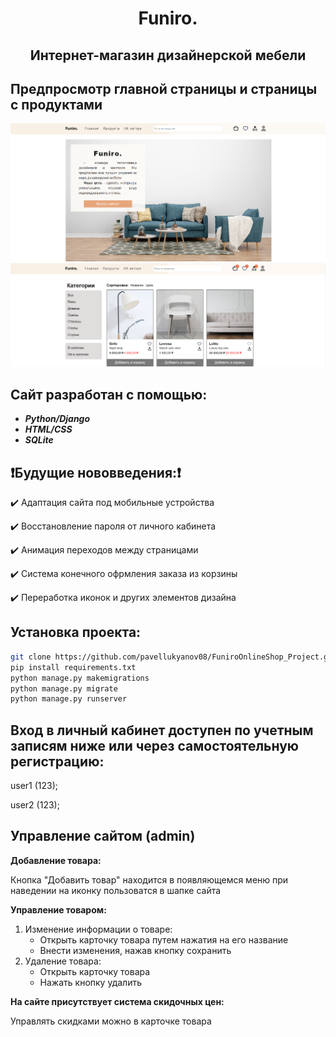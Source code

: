 <div align="center">

# Funiro.

## Интернет-магазин дизайнерской мебели
</div>

## Предпросмотр главной страницы и страницы с продуктами
![Screenshot](static/base/homepage-preview.png)
![Screenshot](static/base/product-preview.png)

## Сайт разработан с помощью:
+ ***Python/Django***
+ ***HTML/CSS***
+ ***SQLite***

## :heavy_exclamation_mark:Будущие нововведения::heavy_exclamation_mark:

:heavy_check_mark: Адаптация сайта под мобильные устройства

:heavy_check_mark: Восстановление пароля от личного кабинета

:heavy_check_mark: Анимация переходов между страницами

:heavy_check_mark: Система конечного офрмления заказа из корзины

:heavy_check_mark: Переработка иконок и других элементов дизайна

## Установка проекта:
```bash
git clone https://github.com/pavellukyanov08/FuniroOnlineShop_Project.git
pip install requirements.txt
python manage.py makemigrations
python manage.py migrate
python manage.py runserver
```

## Вход в личный кабинет доступен по учетным записям ниже или через самостоятельную регистрацию:
user1 (123);

user2 (123);

## Управление сайтом (admin)
**Добавление товара:**

Кнопка "Добавить товар" находится в появляющемся меню при наведении на иконку пользоватся в шапке сайта

**Управление товаром:**

1)  Изменение информации о товаре:
    +  Открыть карточку товара путем нажатия на его название
    +  Внести изменения, нажав кнопку сохранить
2) Удаление товара:
    + Открыть карточку товара
    + Нажать кнопку удалить
  
**На сайте присутствует система скидочных цен:**

Управлять скидками можно в карточке товара

